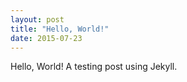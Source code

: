 ```yaml
---
layout: post
title: "Hello, World!"
date: 2015-07-23
---
```


Hello, World! A testing post using Jekyll.
